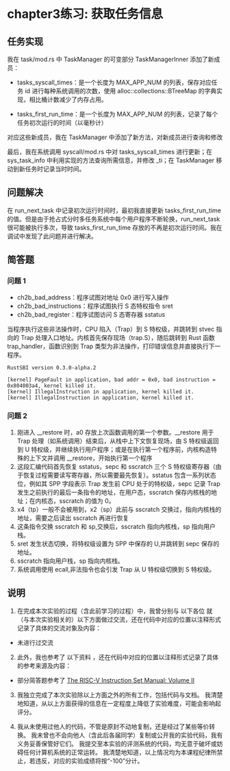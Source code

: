 # chapter3练习: 获取任务信息

## 任务实现

我在 task/mod.rs 中 TaskManager 的可变部分 TaskManagerInner 添加了新成员：

* tasks_syscall_times：是一个长度为 MAX_APP_NUM 的列表，保存对应任务 id 进行每种系统调用的次数，使用 alloc::collections::BTreeMap 的字典实现，相比桶计数减少了内存占用。

* tasks_first_run_time：是一个长度为 MAX_APP_NUM 的列表，记录了每个任务初次运行的时间（以毫秒计）

对应这些新成员，我在 TaskManager 中添加了新方法，对新成员进行查询和修改

最后，我在系统调用 syscall/mod.rs 中对 tasks_syscall_times 进行更新；在 sys_task_info 中利用实现的方法查询所需信息，并修改 _ti；在 TaskManager 移动到新任务时记录当时时间。

## 问题解决

在 run_next_task 中记录初次运行时间时，最初我直接更新 tasks_first_run_time 的值。但是由于抢占式分时多任务系统中每个用户程序不断轮换，run_next_task 很可能被执行多次，导致 tasks_first_run_time 存放的不再是初次运行时间。我在调试中发现了此问题并进行解决。

## 简答题

### 问题 1

* ch2b_bad_address：程序试图对地址 0x0 进行写入操作
* ch2b_bad_instructions：程序试图执行 S 态特权指令 sret
* ch2b_bad_register：程序试图访问 S 态寄存器 sstatus

当程序执行这些非法操作时，CPU 陷入（Trap）到 S 特权级，并跳转到 stvec 指向的 Trap 处理入口地址。内核首先保存现场（trap.S），随后跳转到 Rust 函数 trap_handler，函数识别到 Trap 类型为非法操作，打印错误信息并直接执行下一程序。

```
RustSBI version 0.3.0-alpha.2

[kernel] PageFault in application, bad addr = 0x0, bad instruction = 0x804003a4, kernel killed it.
[kernel] IllegalInstruction in application, kernel killed it.
[kernel] IllegalInstruction in application, kernel killed it.
```

### 问题 2

1. 刚进入 __restore 时，a0 存放上次函数调用的第一个参数。__restore 用于 Trap 处理（如系统调用）结束后，从栈中上下文恢复现场，由 S 特权级返回到 U 特权级，并继续执行用户程序；或是在执行第一个程序前，内核构造特殊的上下文并调用 __restore，开始执行第一个程序
2. 这段汇编代码首先恢复 sstatus，sepc 和 sscratch 三个 S 特权级寄存器（由于恢复过程需要读写寄存器，所以需要最先恢复）。sstatus 包含一系列状态位，例如其 SPP 字段表示 Trap 发生前 CPU 处于的特权级，sepc 记录 Trap 发生之前执行的最后一条指令的地址，在用户态，sscratch 保存内核栈的地址；在内核态，sscratch 的值为 0。
3. x4（tp）一般不会被用到，x2（sp）此前与 sscratch 交换过，指向内核栈的地址，需要之后读出 sscratch 再进行恢复
4. 这条指令交换 sscratch 和 sp,交换后，sscratch 指向内核栈，sp 指向用户栈。
5. sret 发生状态切换，将特权级设置为 SPP 中保存的 U,并跳转到 sepc 保存的地址。
6. sscratch 指向用户栈，sp 指向内核栈。
7. 系统调用使用 ecall,非法指令也会引发 Trap 从 U 特权级切换到 S 特权级。

## 说明

1. 在完成本次实验的过程（含此前学习的过程）中，我曾分别与 以下各位 就（与本次实验相关的）以下方面做过交流，还在代码中对应的位置以注释形式记录了具体的交流对象及内容：

* 未进行过交流

2. 此外，我也参考了 以下资料 ，还在代码中对应的位置以注释形式记录了具体的参考来源及内容：

* 部分简答题参考了 [The RISC-V Instruction Set Manual: Volume II](https://github.com/riscv/riscv-isa-manual/releases/download/20240411/priv-isa-asciidoc.pdf)

3. 我独立完成了本次实验除以上方面之外的所有工作，包括代码与文档。 我清楚地知道，从以上方面获得的信息在一定程度上降低了实验难度，可能会影响起评分。

4. 我从未使用过他人的代码，不管是原封不动地复制，还是经过了某些等价转换。 我未曾也不会向他人（含此后各届同学）复制或公开我的实验代码，我有义务妥善保管好它们。 我提交至本实验的评测系统的代码，均无意于破坏或妨碍任何计算机系统的正常运转。 我清楚地知道，以上情况均为本课程纪律所禁止，若违反，对应的实验成绩将按“-100”分计。